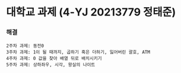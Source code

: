 # 대학교 과제 (4-YJ 20213779 정태준)

### 해결
```
2주차 과제: 동전0
3주차 과제: 1이 될 때까지, 곱하기 혹은 더하기, 잃어버린 괄호, ATM
4주차 과제: 0 값을 찾아 배열 뒤로 배치시키기
5주차 과제: 상하좌우, 시각, 왕실의 나이트
```
